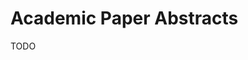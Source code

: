 # Academic Paper Abstracts

<DemoLayout curDataset="Academic Paper Abstracts" curScrollSpeed="400s" />

TODO
